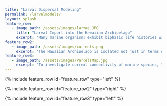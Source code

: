 ```yaml
---
title: "Larval Dispersal Modeling"
permalink: /larvalmodels/
layout: splash
feature_row:
   - image_path: /assets/images/larvae.JPG
     title: "Larval Import into the Hawaiian Archipelago"
     excerpt: 'Many marine organisms exhibit biphasic life histories with a small, pelagic early life stage. Organisms with a second benthic life stage rely on larval dispersal for connectivity among populations. Even for many organisms with a second mobile life stage, the larval stage is often still the dominant stage for dispersal. Larval dispersal potential, and therefore connectivity, is controlled by a variety of physical (i.e. currents, dispersion, temperature) and biological (i.e. PLD, timing of spawning, larval behavior, mortality) factors. These factors vary greatly over both time and space.'
feature_row2:
   - image_path: /assets/images/currents.png
     excerpt: 'The Hawaiian Archipelago is isolated not just in terms of distance to the nearest archipelago but also because there is no direct current that can quickly transport larvae from surrounding archipelagos. Despite this isolation, species with planktonic larvae have the potential for large dispersal. There are two main hypotheses for the origin of species in Hawaiian Archipelago. One proposed source is the Central Pacific (Line islands through Johnston Atoll) from which larvae are transported via the Hawaiian Lee countercurrent (HLCC). The other proposed source of larvae to the Hawaiian archipelago is southern Japan from which larvae are transported via the Kuroshio Current and then the north Pacific Current.'  
feature_row3:
   - image_path: /assets/images/ParcelsMap.jpg
     excerpt: 'To investigate current connectivity of marine species, I will model larval dispersal potential with varying realistic larval behavior. This will identify the range of dispersal potential between archipelagos. From the results I will be able to identify which life histories are likely to result in connectivity among archipelagoes. I will then compare the connections found in the model to those found using eDNA methods [here](/connectivity/). Biophysical larval dispersal models are a powerful tool that allows for an estimate of contemporary dispersal potential. On the other hand, genetic data can typically only detect older breaks (greater than ~50,000 years) in genetic connectivity. If barriers to dispersal have appeared within the last ~50,000 years, there is often not enough time for genetic drift alone to cause significant genetic differentiation between sites.'
---
```

{% include feature_row id="feature_row" type="left" %}

{% include feature_row id="feature_row2" type="right" %}

{% include feature_row id="feature_row3" type="left" %}
